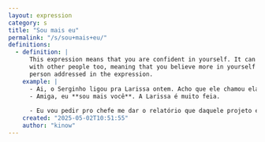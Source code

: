 ```yaml
---
layout: expression
category: s
title: "Sou mais eu"
permalink: "/s/sou+mais+eu/"
definitions:
  - definition: |
      This expression means that you are confident in yourself. It can be used
      with other people too, meaning that you believe more in yourself or in the
      person addressed in the expression.
    example: |
      - Ai, o Serginho ligou pra Larissa ontem. Acho que ele chamou ela pra sair.
      - Amiga, eu **sou mais você**. A Larissa é muito feia.
      
      - Eu vou pedir pro chefe me dar o relatório que daquele projeto eu entendo. **Sou mais eu**.
    created: "2025-05-02T10:51:55"
    author: "kinow"
---
```

